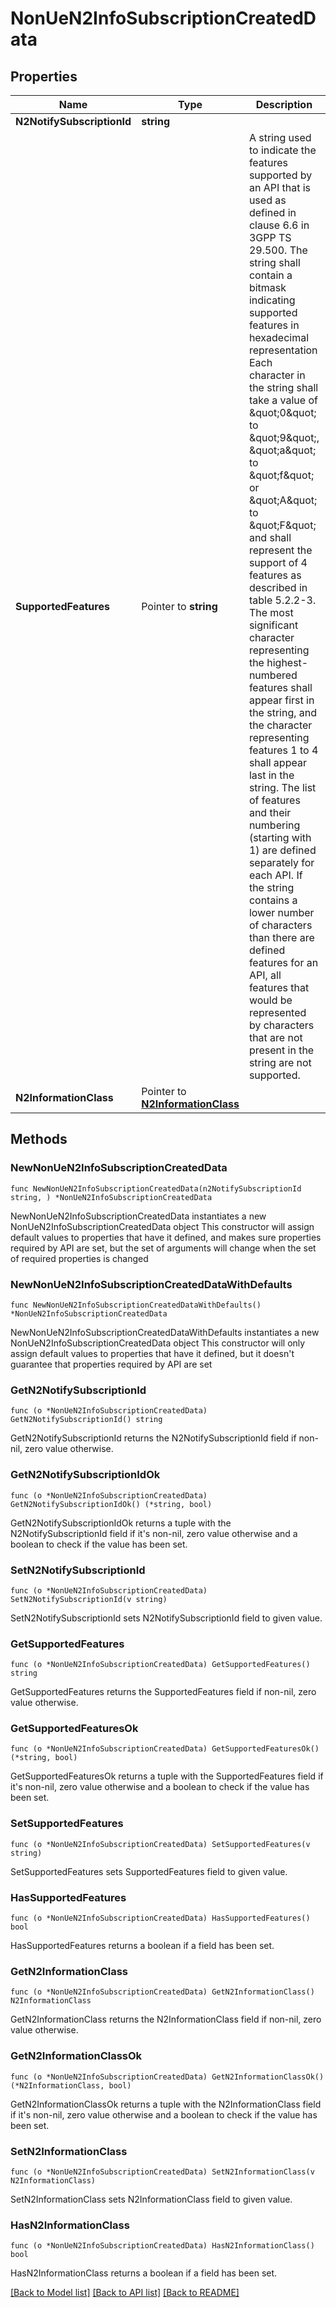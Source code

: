 # NonUeN2InfoSubscriptionCreatedData

## Properties

Name | Type | Description | Notes
------------ | ------------- | ------------- | -------------
**N2NotifySubscriptionId** | **string** |  | 
**SupportedFeatures** | Pointer to **string** | A string used to indicate the features supported by an API that is used as defined in clause  6.6 in 3GPP TS 29.500. The string shall contain a bitmask indicating supported features in  hexadecimal representation Each character in the string shall take a value of \&quot;0\&quot; to \&quot;9\&quot;,  \&quot;a\&quot; to \&quot;f\&quot; or \&quot;A\&quot; to \&quot;F\&quot; and shall represent the support of 4 features as described in  table 5.2.2-3. The most significant character representing the highest-numbered features shall  appear first in the string, and the character representing features 1 to 4 shall appear last  in the string. The list of features and their numbering (starting with 1) are defined  separately for each API. If the string contains a lower number of characters than there are  defined features for an API, all features that would be represented by characters that are not  present in the string are not supported.  | [optional] 
**N2InformationClass** | Pointer to [**N2InformationClass**](N2InformationClass.md) |  | [optional] 

## Methods

### NewNonUeN2InfoSubscriptionCreatedData

`func NewNonUeN2InfoSubscriptionCreatedData(n2NotifySubscriptionId string, ) *NonUeN2InfoSubscriptionCreatedData`

NewNonUeN2InfoSubscriptionCreatedData instantiates a new NonUeN2InfoSubscriptionCreatedData object
This constructor will assign default values to properties that have it defined,
and makes sure properties required by API are set, but the set of arguments
will change when the set of required properties is changed

### NewNonUeN2InfoSubscriptionCreatedDataWithDefaults

`func NewNonUeN2InfoSubscriptionCreatedDataWithDefaults() *NonUeN2InfoSubscriptionCreatedData`

NewNonUeN2InfoSubscriptionCreatedDataWithDefaults instantiates a new NonUeN2InfoSubscriptionCreatedData object
This constructor will only assign default values to properties that have it defined,
but it doesn't guarantee that properties required by API are set

### GetN2NotifySubscriptionId

`func (o *NonUeN2InfoSubscriptionCreatedData) GetN2NotifySubscriptionId() string`

GetN2NotifySubscriptionId returns the N2NotifySubscriptionId field if non-nil, zero value otherwise.

### GetN2NotifySubscriptionIdOk

`func (o *NonUeN2InfoSubscriptionCreatedData) GetN2NotifySubscriptionIdOk() (*string, bool)`

GetN2NotifySubscriptionIdOk returns a tuple with the N2NotifySubscriptionId field if it's non-nil, zero value otherwise
and a boolean to check if the value has been set.

### SetN2NotifySubscriptionId

`func (o *NonUeN2InfoSubscriptionCreatedData) SetN2NotifySubscriptionId(v string)`

SetN2NotifySubscriptionId sets N2NotifySubscriptionId field to given value.


### GetSupportedFeatures

`func (o *NonUeN2InfoSubscriptionCreatedData) GetSupportedFeatures() string`

GetSupportedFeatures returns the SupportedFeatures field if non-nil, zero value otherwise.

### GetSupportedFeaturesOk

`func (o *NonUeN2InfoSubscriptionCreatedData) GetSupportedFeaturesOk() (*string, bool)`

GetSupportedFeaturesOk returns a tuple with the SupportedFeatures field if it's non-nil, zero value otherwise
and a boolean to check if the value has been set.

### SetSupportedFeatures

`func (o *NonUeN2InfoSubscriptionCreatedData) SetSupportedFeatures(v string)`

SetSupportedFeatures sets SupportedFeatures field to given value.

### HasSupportedFeatures

`func (o *NonUeN2InfoSubscriptionCreatedData) HasSupportedFeatures() bool`

HasSupportedFeatures returns a boolean if a field has been set.

### GetN2InformationClass

`func (o *NonUeN2InfoSubscriptionCreatedData) GetN2InformationClass() N2InformationClass`

GetN2InformationClass returns the N2InformationClass field if non-nil, zero value otherwise.

### GetN2InformationClassOk

`func (o *NonUeN2InfoSubscriptionCreatedData) GetN2InformationClassOk() (*N2InformationClass, bool)`

GetN2InformationClassOk returns a tuple with the N2InformationClass field if it's non-nil, zero value otherwise
and a boolean to check if the value has been set.

### SetN2InformationClass

`func (o *NonUeN2InfoSubscriptionCreatedData) SetN2InformationClass(v N2InformationClass)`

SetN2InformationClass sets N2InformationClass field to given value.

### HasN2InformationClass

`func (o *NonUeN2InfoSubscriptionCreatedData) HasN2InformationClass() bool`

HasN2InformationClass returns a boolean if a field has been set.


[[Back to Model list]](../README.md#documentation-for-models) [[Back to API list]](../README.md#documentation-for-api-endpoints) [[Back to README]](../README.md)


